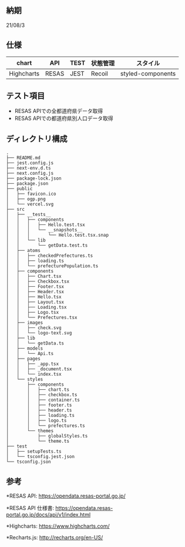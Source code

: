 ## 納期

21/08/3

## 仕様

| chart      | API   | TEST | 状態管理 | スタイル         |
| ---------- | ----- | ---- | ------ | ---------------- |
| Highcharts | RESAS | JEST | Recoil | styled-components|

## テスト項目

- RESAS APIでの全都道府県データ取得
- RESAS APIでの都道府県別人口データ取得

## ディレクトリ構成

```
.
├── README.md
├── jest.config.js
├── next-env.d.ts
├── next.config.js
├── package-lock.json
├── package.json
├── public
│   ├── favicon.ico
│   ├── ogp.png
│   └── vercel.svg
├── src
│   ├── __tests__
│   │   ├── components
│   │   │   ├── Hello.test.tsx
│   │   │   └── __snapshots__
│   │   │       └── Hello.test.tsx.snap
│   │   └── lib
│   │       └── getData.test.ts
│   ├── atoms
│   │   ├── checkedPrefectures.ts
│   │   ├── loading.ts
│   │   └── prefecturePopulation.ts
│   ├── components
│   │   ├── Chart.tsx
│   │   ├── Checkbox.tsx
│   │   ├── Footer.tsx
│   │   ├── Header.tsx
│   │   ├── Hello.tsx
│   │   ├── Layout.tsx
│   │   ├── Loading.tsx
│   │   ├── Logo.tsx
│   │   └── Prefectures.tsx
│   ├── images
│   │   ├── check.svg
│   │   └── logo-text.svg
│   ├── lib
│   │   └── getData.ts
│   ├── models
│   │   └── Api.ts
│   ├── pages
│   │   ├── _app.tsx
│   │   ├── _document.tsx
│   │   └── index.tsx
│   └── styles
│       ├── components
│       │   ├── chart.ts
│       │   ├── checkbox.ts
│       │   ├── container.ts
│       │   ├── footer.ts
│       │   ├── header.ts
│       │   ├── loading.ts
│       │   ├── logo.ts
│       │   └── prefectures.ts
│       └── themes
│           ├── globalStyles.ts
│           └── theme.ts
├── test
│   ├── setupTests.ts
│   └── tsconfig.jest.json
└── tsconfig.json
```

## 参考

\*RESAS API: https://opendata.resas-portal.go.jp/

\*RESAS API 仕様書: https://opendata.resas-portal.go.jp/docs/api/v1/index.html

\*Highcharts: https://www.highcharts.com/

\*Recharts.js: http://recharts.org/en-US/
